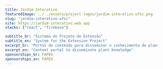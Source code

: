 ```yaml
---
title: Jardim Interativo
featuredImage: ../../assets/project-logos/jardim-interativo-ufsc.png
slug: "jardim-interativo-ufsc"
site: https://jardim-interativo.web.app 
stacks: ["react", "firebase"]

subtitle_br: "Sistema do Projeto de Extensão"
subtitle_en: "System for the Extension Project"
excerpt_br: "Portal de conteúdo para disseminar o conhecimento de plantas"
excerpt_en: "Content portal to disseminate plant knowledge"
sponsorships_br: FAPEU
sponsorships_en: FAPEU
---
```

